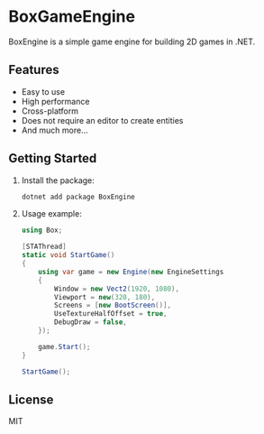 # BoxGameEngine

BoxEngine is a simple game engine for building 2D games in .NET.

## Features

- Easy to use
- High performance
- Cross-platform
- Does not require an editor to create entities
- And much more...

## Getting Started

1. Install the package:
    ```sh
    dotnet add package BoxEngine
    ```

2. Usage example:
    ```csharp
    using Box;

    [STAThread]
    static void StartGame()
    {
        using var game = new Engine(new EngineSettings
        {
            Window = new Vect2(1920, 1080),
            Viewport = new(320, 180),
            Screens = [new BootScreen()],
            UseTextureHalfOffset = true,
            DebugDraw = false,
        });

        game.Start();
    }

    StartGame();
    ```

## License

MIT